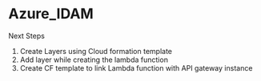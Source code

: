 # Azure_IDAM
Next Steps

1. Create Layers using Cloud formation template
2. Add layer while creating the lambda function
3. Create CF template to link Lambda function with API gateway instance

